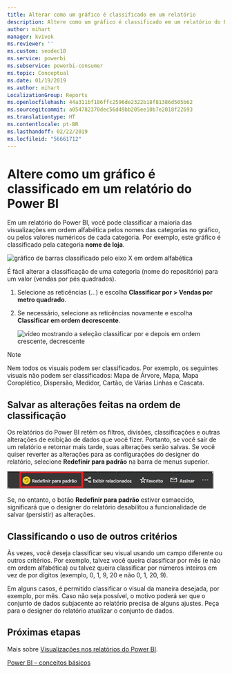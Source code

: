 ```yaml
---
title: Alterar como um gráfico é classificado em um relatório
description: Altere como um gráfico é classificado em um relatório do Power BI
author: mihart
manager: kvivek
ms.reviewer: ''
ms.custom: seodec18
ms.service: powerbi
ms.subservice: powerbi-consumer
ms.topic: Conceptual
ms.date: 01/19/2019
ms.author: mihart
LocalizationGroup: Reports
ms.openlocfilehash: 44a311bf186ffc2596de2322b18f81386d505b62
ms.sourcegitcommit: a054782370dec56d49bb205ee10b7e2018f22693
ms.translationtype: HT
ms.contentlocale: pt-BR
ms.lasthandoff: 02/22/2019
ms.locfileid: "56661712"
---
```

# <a name="change-how-a-chart-is-sorted-in-a-power-bi-report"></a>Altere como um gráfico é classificado em um relatório do Power BI
Em um relatório do Power BI, você pode classificar a maioria das visualizações em ordem alfabética pelos nomes das categorias no gráfico, ou pelos valores numéricos de cada categoria. Por exemplo, este gráfico é classificado pela categoria **nome de loja**.

![gráfico de barras classificado pelo eixo X em ordem alfabética](media/end-user-change-sort/pbi_chartsortcategory.png)

É fácil alterar a classificação de uma categoria (nome do repositório) para um valor (vendas por pés quadrados).

1. Selecione as reticências (...) e escolha **Classificar por > Vendas por metro quadrado**.
2. Se necessário, selecione as reticências novamente e escolha **Classificar em ordem decrescente**.

   ![vídeo mostrando a seleção classificar por e depois em ordem crescente, decrescente](media/end-user-change-sort/sort.gif)

> [!NOTE]
> Nem todos os visuais podem ser classificados. Por exemplo, os seguintes visuais não podem ser classificados: Mapa de Árvore, Mapa, Mapa Coroplético, Dispersão, Medidor, Cartão, de Várias Linhas e Cascata.

## <a name="saving-changes-you-make-to-sort-order"></a>Salvar as alterações feitas na ordem de classificação
Os relatórios do Power BI retêm os filtros, divisões, classificações e outras alterações de exibição de dados que você fizer. Portanto, se você sair de um relatório e retornar mais tarde, suas alterações serão salvas.  Se você quiser reverter as alterações para as configurações do designer do relatório, selecione **Redefinir para padrão** na barra de menus superior. 

![classificação persistente](media/end-user-change-sort/power-bi-reset-to-default.png)

Se, no entanto, o botão **Redefinir para padrão** estiver esmaecido, significará que o designer do relatório desabilitou a funcionalidade de salvar (persistir) as alterações.

<a name="other"></a>
## <a name="sorting-using-other-criteria"></a>Classificando o uso de outros critérios
Às vezes, você deseja classificar seu visual usando um campo diferente ou outros critérios.  Por exemplo, talvez você queira classificar por mês (e não em ordem alfabética) ou talvez queira classificar por números inteiros em vez de por dígitos (exemplo, 0, 1, 9, 20 e não 0, 1, 20, 9).  

Em alguns casos, é permitido classificar o visual da maneira desejada, por exemplo, por mês.  Caso não seja possível, o motivo poderá ser que o conjunto de dados subjacente ao relatório precisa de alguns ajustes. Peça para o designer do relatório atualizar o conjunto de dados.

## <a name="next-steps"></a>Próximas etapas
Mais sobre [Visualizações nos relatórios do Power BI](end-user-visualizations.md).

[Power BI – conceitos básicos](end-user-basic-concepts.md)
